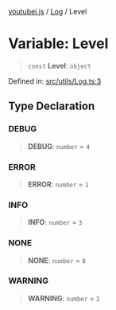 [youtubei.js](../../../../README.md) / [Log](../README.md) / Level

# Variable: Level

> `const` **Level**: `object`

Defined in: [src/utils/Log.ts:3](https://github.com/LuanRT/YouTube.js/blob/0733f60b57877f6b8b87dfd5cc6195b5085f5c09/src/utils/Log.ts#L3)

## Type Declaration

### DEBUG

> **DEBUG**: `number` = `4`

### ERROR

> **ERROR**: `number` = `1`

### INFO

> **INFO**: `number` = `3`

### NONE

> **NONE**: `number` = `0`

### WARNING

> **WARNING**: `number` = `2`
